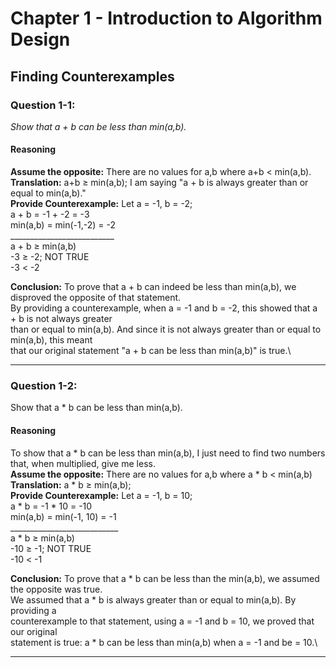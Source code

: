 # Chapter 1 - Introduction to Algorithm Design

## Finding Counterexamples
### Question 1-1:
*Show that a + b can be less than min(a,b).*

#### Reasoning
**Assume the opposite:**   There are no values for a,b where a+b < min(a,b).\
**Translation:**           a+b $\geq$ min(a,b); I am saying "a + b is always greater than or equal to min(a,b)."\
**Provide Counterexample:**
                        Let a = -1, b = -2;\
                        a + b = -1 + -2 = -3\
                        min(a,b) = min(-1,-2) = -2\
                        __________________________\
                        a + b $\geq$ min(a,b)\
                        -3 $\geq$ -2; NOT TRUE\
                        -3 $\lt$ -2
                        
**Conclusion:**         To prove that a + b can indeed be less than min(a,b), we disproved the opposite of that statement.\
                        By providing a counterexample, when a = -1 and b = -2, this showed that a + b is not always greater\
                        than or equal to min(a,b). And since it is not always greater than or equal to min(a,b), this meant\
                        that our original statement "a + b can be less than min(a,b)" is true.\
 ____________________________________________________________________________________________________________________________


### Question 1-2:
Show that a * b can be less than min(a,b).

#### Reasoning
To show that a * b can be less than min(a,b), I just need to find two numbers that, when multiplied, give me less.\
**Assume  the opposite:**   There are no values for a,b where a * b < min(a,b)\
**Translation:**            a * b $\geq$ min(a,b); \
**Provide Counterexample:**
                        Let a = -1, b = 10;\
                        a * b = -1 * 10 = -10\
                        min(a,b) = min(-1, 10) = -1\
                        ___________________________\
                        a * b $\geq$ min(a,b)\
                        -10 $\geq$ -1; NOT TRUE\
                        -10 $\lt$ -1

**Conclusion:**         To prove that a * b can be less than the min(a,b), we assumed the opposite was true.\
                        We assumed that a * b is always greater than or equal to min(a,b). By providing a\
                        counterexample to that statement, using a = -1 and b = 10, we proved that our original\
                        statement is true: a * b can be less than min(a,b) when a = -1 and be = 10.\
____________________________________________________________________________________________________________________________



